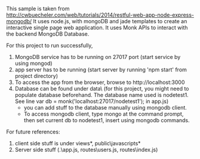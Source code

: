 This sample is taken from http://cwbuecheler.com/web/tutorials/2014/restful-web-app-node-express-mongodb/
It uses node.js, with mongoDB and jade templates to create an interactive single page web application. It uses Monk APIs to interact with the backend MongoDB Database.

For this project to run successfully,
1. MongoDB service has to be running on 27017 port (start service by using mongod)
2. app server has to be running (start server by running 'npm start' from project directory)
3. To access the app from the browser, browse to http://localhost:3000
4. Database can be found under data\ (for this project, you might need to populate database beforehand. The database name used is nodetest1. 
See line var db = monk('localhost:27017/nodetest1'); in app.js)
	- you can add stuff to the database manually using mongodb client. 
	- To access mongodb client, type mongo at the command prompt, then set current db to nodetest1, insert using mongodb commands.
	 
For future references:
1. client side stuff is under views\*, public\javascripts\*
2. Server side stuff (.\app.js, routes\users.js, routes\index.js)
